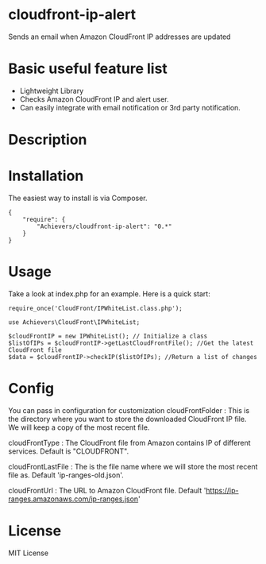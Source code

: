 cloudfront-ip-alert
===================

Sends an email when Amazon CloudFront IP addresses are updated


Basic useful feature list
=========================

 * Lightweight Library
 * Checks Amazon CloudFront IP and alert user.
 * Can easily integrate with email notification or 3rd party notification.

Description
===========

Installation
============
The easiest way to install is via Composer.
```
{
    "require": {
        "Achievers/cloudfront-ip-alert": "0.*"
    }
}
```

Usage
=====
Take a look at index.php for an example. Here is a quick start:
```
require_once('CloudFront/IPWhiteList.class.php');

use Achievers\CloudFront\IPWhiteList;

$cloudFrontIP = new IPWhiteList(); // Initialize a class
$listOfIPs = $cloudFrontIP->getLastCloudFrontFile(); //Get the latest CloudFront file
$data = $cloudFrontIP->checkIP($listOfIPs); //Return a list of changes
```

Config
======
You can pass in configuration for customization
cloudFrontFolder
: This is the directory where you want to store the downloaded CloudFront IP file. We will keep a copy of the most recent file.

cloudFrontType
: The CloudFront file from Amazon contains IP of different services. Default is "CLOUDFRONT".

cloudFrontLastFile
: The is the file name where we will store the most recent file as. Default 'ip-ranges-old.json'.

cloudFrontUrl
: The URL to Amazon CloudFront file. Default 'https://ip-ranges.amazonaws.com/ip-ranges.json'


License
=======
MIT License

